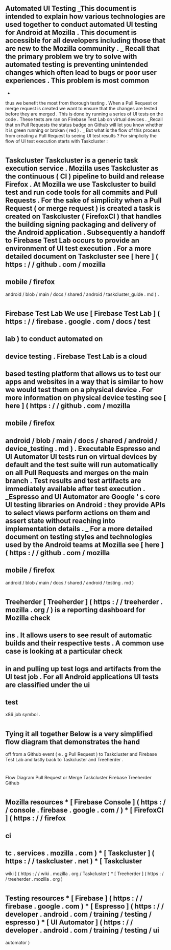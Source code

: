 #
Automated
UI
Testing
_This
document
is
intended
to
explain
how
various
technologies
are
used
together
to
conduct
automated
UI
testing
for
Android
at
Mozilla
.
This
document
is
accessible
for
all
developers
including
those
that
are
new
to
the
Mozilla
community
.
_
Recall
that
the
primary
problem
we
try
to
solve
with
automated
testing
is
preventing
unintended
changes
which
often
lead
to
bugs
or
poor
user
experiences
.
This
problem
is
most
common
-
-
thus
we
benefit
the
most
from
thorough
testing
.
When
a
Pull
Request
or
merge
request
is
created
we
want
to
ensure
that
the
changes
are
tested
before
they
are
merged
.
This
is
done
by
running
a
series
of
UI
tests
on
the
code
.
These
tests
are
ran
on
Firebase
Test
Lab
on
virtual
devices
.
_Recall
that
on
Pull
Requests
the
status
badge
on
Github
will
let
you
know
whether
it
is
green
running
or
broken
(
red
)
.
_
But
what
is
the
flow
of
this
process
from
creating
a
Pull
Request
to
seeing
UI
test
results
?
For
simplicity
the
flow
of
UI
test
execution
starts
with
Taskcluster
:
#
Taskcluster
Taskcluster
is
a
generic
task
execution
service
.
Mozilla
uses
Taskcluster
as
the
continuous
(
CI
)
pipeline
to
build
and
release
Firefox
.
At
Mozilla
we
use
Taskcluster
to
build
test
and
run
code
tools
for
all
commits
and
Pull
Requests
.
For
the
sake
of
simplicity
when
a
Pull
Request
(
or
merge
request
)
is
created
a
task
is
created
on
Taskcluster
(
FirefoxCI
)
that
handles
the
building
signing
packaging
and
delivery
of
the
Android
application
.
Subsequently
a
handoff
to
Firebase
Test
Lab
occurs
to
provide
an
environment
of
UI
test
execution
.
For
a
more
detailed
document
on
Taskcluster
see
[
here
]
(
https
:
/
/
github
.
com
/
mozilla
-
mobile
/
firefox
-
android
/
blob
/
main
/
docs
/
shared
/
android
/
taskcluster_guide
.
md
)
.
#
#
Firebase
Test
Lab
We
use
[
Firebase
Test
Lab
]
(
https
:
/
/
firebase
.
google
.
com
/
docs
/
test
-
lab
)
to
conduct
automated
on
-
device
testing
.
Firebase
Test
Lab
is
a
cloud
-
based
testing
platform
that
allows
us
to
test
our
apps
and
websites
in
a
way
that
is
similar
to
how
we
would
test
them
on
a
physical
device
.
For
more
information
on
physical
device
testing
see
[
here
]
(
https
:
/
/
github
.
com
/
mozilla
-
mobile
/
firefox
-
android
/
blob
/
main
/
docs
/
shared
/
android
/
device_testing
.
md
)
.
Executable
Espresso
and
UI
Automator
UI
tests
run
on
virtual
devices
by
default
and
the
test
suite
will
run
automatically
on
all
Pull
Requests
and
merges
on
the
main
branch
.
Test
results
and
test
artifacts
are
immediately
available
after
test
execution
.
_Espresso
and
UI
Automator
are
Google
'
s
core
UI
testing
libraries
on
Android
:
they
provide
APIs
to
select
views
perform
actions
on
them
and
assert
state
without
reaching
into
implementation
details
.
_
For
a
more
detailed
document
on
testing
styles
and
technologies
used
by
the
Android
teams
at
Mozilla
see
[
here
]
(
https
:
/
/
github
.
com
/
mozilla
-
mobile
/
firefox
-
android
/
blob
/
main
/
docs
/
shared
/
android
/
testing
.
md
)
#
Treeherder
[
Treeherder
]
(
https
:
/
/
treeherder
.
mozilla
.
org
/
)
is
a
reporting
dashboard
for
Mozilla
check
-
ins
.
It
allows
users
to
see
result
of
automatic
builds
and
their
respective
tests
.
A
common
use
case
is
looking
at
a
particular
check
-
in
and
pulling
up
test
logs
and
artifacts
from
the
UI
test
job
.
For
all
Android
applications
UI
tests
are
classified
under
the
ui
-
test
-
x86
job
symbol
.
#
Tying
it
all
together
Below
is
a
very
simplified
flow
diagram
that
demonstrates
the
hand
-
off
from
a
Github
event
(
e
.
g
Pull
Request
)
to
Taskcluster
and
Firebase
Test
Lab
and
lastly
back
to
Taskcluster
and
Treeherder
.
#
Flow
Diagram
Pull
Request
or
Merge
Taskcluster
Firebase
Treeherder
Github
#
#
Mozilla
resources
*
[
Firebase
Console
]
(
https
:
/
/
console
.
firebase
.
google
.
com
/
)
*
[
FirefoxCI
]
(
https
:
/
/
firefox
-
ci
-
tc
.
services
.
mozilla
.
com
)
*
[
Taskcluster
]
(
https
:
/
/
taskcluster
.
net
)
*
[
Taskcluster
-
wiki
]
(
https
:
/
/
wiki
.
mozilla
.
org
/
Taskcluster
)
*
[
Treeherder
]
(
https
:
/
/
treeherder
.
mozilla
.
org
)
#
#
Testing
resources
*
[
Firebase
]
(
https
:
/
/
firebase
.
google
.
com
)
*
[
Espresso
]
(
https
:
/
/
developer
.
android
.
com
/
training
/
testing
/
espresso
)
*
[
UI
Automator
]
(
https
:
/
/
developer
.
android
.
com
/
training
/
testing
/
ui
-
automator
)
